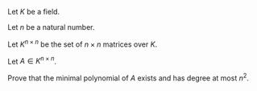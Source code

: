 Let $K$ be a field.

Let $n$ be a natural number.

Let $K^{n \times n}$ be the set of $n \times n$ matrices over $K$. 

Let $A \in K^{n \times n}$.

Prove that the minimal polynomial of $A$ exists and has degree at most $n^2$.